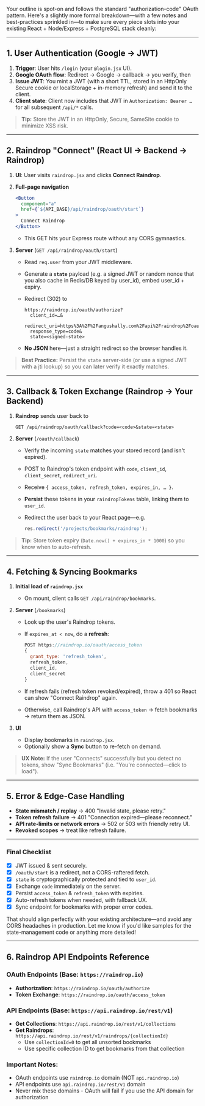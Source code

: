 Your outline is spot-on and follows the standard "authorization-code" OAuth pattern. Here's a slightly more formal breakdown—with a few notes and best-practices sprinkled in—to make sure every piece slots into your existing React + Node/Express + PostgreSQL stack cleanly:

---

## 1. User Authentication (Google → JWT)

1. **Trigger**: User hits `/login` (your `@login.jsx` UI).
2. **Google OAuth flow**: Redirect → Google → callback → you verify, then
3. **Issue JWT**: You mint a JWT (with a short TTL, stored in an HttpOnly Secure cookie or localStorage + in-memory refresh) and send it to the client.
4. **Client state**: Client now includes that JWT in `Authorization: Bearer …` for all subsequent `/api/*` calls.

> **Tip:** Store the JWT in an HttpOnly, Secure, SameSite cookie to minimize XSS risk.

---

## 2. Raindrop "Connect" (React UI → Backend → Raindrop)

1. **UI**: User visits `raindrop.jsx` and clicks **Connect Raindrop**.
2. **Full-page navigation**

   ```jsx
   <Button
     component="a"
     href={`${API_BASE}/api/raindrop/oauth/start`}
   >
     Connect Raindrop
   </Button>
   ```

   * This GET hits your Express route without any CORS gymnastics.
3. **Server** (`GET /api/raindrop/oauth/start`)

   * Read `req.user` from your JWT middleware.
   * Generate a **`state`** payload (e.g. a signed JWT or random nonce that you also cache in Redis/DB keyed by user\_id), embed user\_id + expiry.
   * Redirect (302) to

     ```
     https://raindrop.io/oauth/authorize?
       client_id=…&
       redirect_uri=https%3A%2F%2Fangushally.com%2Fapi%2Fraindrop%2Foauth%2Fcallback&
       response_type=code&
       state=<signed-state>
     ```
   * **No JSON** here—just a straight redirect so the browser handles it.

> **Best Practice:** Persist the `state` server-side (or use a signed JWT with a jti lookup) so you can later verify it exactly matches.

---

## 3. Callback & Token Exchange (Raindrop → Your Backend)

1. **Raindrop** sends user back to

   ```
   GET /api/raindrop/oauth/callback?code=<code>&state=<state>
   ```
2. **Server** (`/oauth/callback`)

   * Verify the incoming `state` matches your stored record (and isn't expired).
   * POST to Raindrop's token endpoint with `code`, `client_id`, `client_secret`, `redirect_uri`.
   * Receive `{ access_token, refresh_token, expires_in, … }`.
   * **Persist** these tokens in your `raindropTokens` table, linking them to `user_id`.
   * Redirect the user back to your React page—e.g.

     ```js
     res.redirect('/projects/bookmarks/raindrop');
     ```

> **Tip:** Store token expiry (`Date.now() + expires_in * 1000`) so you know when to auto-refresh.

---

## 4. Fetching & Syncing Bookmarks

1. **Initial load of `raindrop.jsx`**

   * On mount, client calls `GET /api/raindrop/bookmarks`.

2. **Server** (`/bookmarks`)

   * Look up the user's Raindrop tokens.
   * If `expires_at < now`, do a **refresh**:

     ```js
     POST https://raindrop.io/oauth/access_token
     { 
       grant_type: 'refresh_token', 
       refresh_token, 
       client_id, 
       client_secret 
     }
     ```
   * If refresh fails (refresh token revoked/expired), throw a 401 so React can show "Connect Raindrop" again.
   * Otherwise, call Raindrop's API with `access_token` → fetch bookmarks → return them as JSON.

3. **UI**

   * Display bookmarks in `raindrop.jsx`.
   * Optionally show a **Sync** button to re-fetch on demand.

> **UX Note:** If the user "Connects" successfully but you detect no tokens, show "Sync Bookmarks" (i.e. "You're connected—click to load").

---

## 5. Error & Edge-Case Handling

* **State mismatch / replay** → 400 "Invalid state, please retry."
* **Token refresh failure** → 401 "Connection expired—please reconnect."
* **API rate-limits or network errors** → 502 or 503 with friendly retry UI.
* **Revoked scopes** → treat like refresh failure.

---

### Final Checklist

* [x] JWT issued & sent securely.
* [x] `/oauth/start` is a redirect, not a CORS-raftered fetch.
* [x] `state` is cryptographically protected and tied to `user_id`.
* [x] Exchange `code` immediately on the server.
* [x] Persist `access_token` & `refresh_token` with expiries.
* [x] Auto-refresh tokens when needed, with fallback UX.
* [x] Sync endpoint for bookmarks with proper error codes.

That should align perfectly with your existing architecture—and avoid any CORS headaches in production. Let me know if you'd like samples for the state-management code or anything more detailed!

---

## 6. Raindrop API Endpoints Reference

### OAuth Endpoints (Base: `https://raindrop.io`)
- **Authorization**: `https://raindrop.io/oauth/authorize`
- **Token Exchange**: `https://raindrop.io/oauth/access_token`

### API Endpoints (Base: `https://api.raindrop.io/rest/v1`)
- **Get Collections**: `https://api.raindrop.io/rest/v1/collections`
- **Get Raindrops**: `https://api.raindrop.io/rest/v1/raindrops/{collectionId}`
  - Use `collectionId=0` to get all unsorted bookmarks
  - Use specific collection ID to get bookmarks from that collection

### Important Notes:
- OAuth endpoints use `raindrop.io` domain (NOT `api.raindrop.io`)
- API endpoints use `api.raindrop.io/rest/v1` domain
- Never mix these domains - OAuth will fail if you use the API domain for authorization
